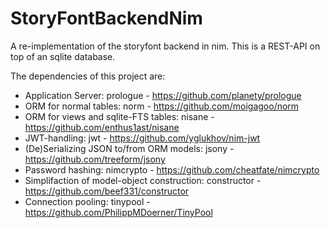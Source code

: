 # StoryFontBackendNim

A re-implementation of the storyfont backend in nim.
This is a REST-API on top of an sqlite database.

The dependencies of this project are:

-   Application Server: prologue - https://github.com/planety/prologue
-   ORM for normal tables: norm - https://github.com/moigagoo/norm
-   ORM for views and sqlite-FTS tables: nisane - https://github.com/enthus1ast/nisane
-   JWT-handling: jwt - https://github.com/yglukhov/nim-jwt
-   (De)Serializing JSON to/from ORM models: jsony - https://github.com/treeform/jsony
-   Password hashing: nimcrypto - https://github.com/cheatfate/nimcrypto
-   Simplifaction of model-object construction: constructor - https://github.com/beef331/constructor
-   Connection pooling: tinypool - https://github.com/PhilippMDoerner/TinyPool
